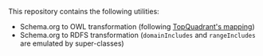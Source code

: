 This repository contains the following utilities:
 - Schema.org to OWL transformation (following [TopQuadrant's mapping](http://topbraid.org/schema/))
 - Schema.org to RDFS transformation (`domainIncludes` and `rangeIncludes` are emulated by super-classes)
